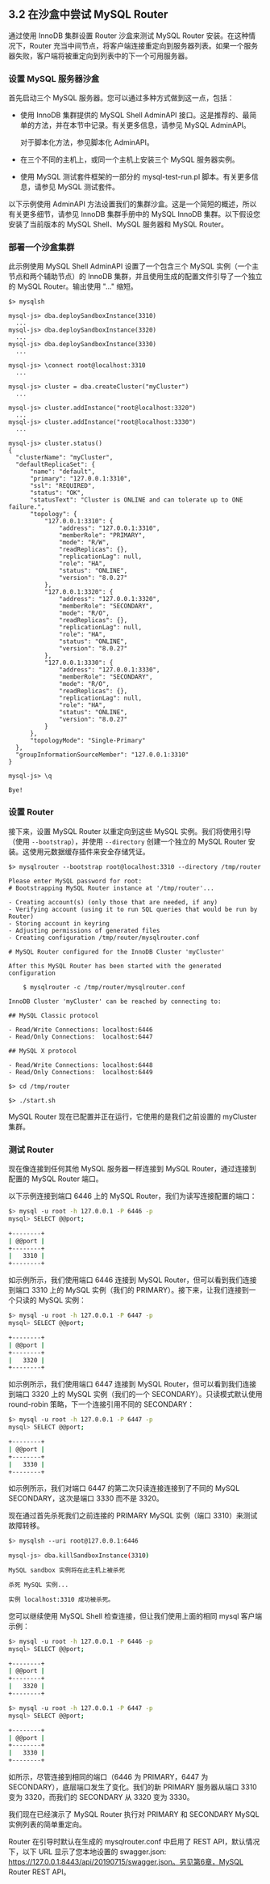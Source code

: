 ## 3.2 在沙盒中尝试 MySQL Router

通过使用 InnoDB 集群设置 Router 沙盒来测试 MySQL Router 安装。在这种情况下，Router 充当中间节点，将客户端连接重定向到服务器列表。如果一个服务器失败，客户端将被重定向到列表中的下一个可用服务器。

### 设置 MySQL 服务器沙盒

首先启动三个 MySQL 服务器。您可以通过多种方式做到这一点，包括：

- 使用 InnoDB 集群提供的 MySQL Shell AdminAPI 接口。这是推荐的、最简单的方法，并在本节中记录。有关更多信息，请参见 MySQL AdminAPI。

  对于脚本化方法，参见脚本化 AdminAPI。

- 在三个不同的主机上，或同一个主机上安装三个 MySQL 服务器实例。

- 使用 MySQL 测试套件框架的一部分的 mysql-test-run.pl 脚本。有关更多信息，请参见 MySQL 测试套件。

以下示例使用 AdminAPI 方法设置我们的集群沙盒。这是一个简短的概述，所以有关更多细节，请参见 InnoDB 集群手册中的 MySQL InnoDB 集群。以下假设您安装了当前版本的 MySQL Shell、MySQL 服务器和 MySQL Router。

### 部署一个沙盒集群

此示例使用 MySQL Shell AdminAPI 设置了一个包含三个 MySQL 实例（一个主节点和两个辅助节点）的 InnoDB 集群，并且使用生成的配置文件引导了一个独立的 MySQL Router。输出使用 "..." 缩短。

```mysql
$> mysqlsh

mysql-js> dba.deploySandboxInstance(3310)
  ...
mysql-js> dba.deploySandboxInstance(3320)
  ...
mysql-js> dba.deploySandboxInstance(3330)
  ...

mysql-js> \connect root@localhost:3310
  ...

mysql-js> cluster = dba.createCluster("myCluster")
  ...

mysql-js> cluster.addInstance("root@localhost:3320")
  ...
mysql-js> cluster.addInstance("root@localhost:3330")
  ...

mysql-js> cluster.status()
{
  "clusterName": "myCluster", 
  "defaultReplicaSet": {
      "name": "default", 
      "primary": "127.0.0.1:3310", 
      "ssl": "REQUIRED", 
      "status": "OK", 
      "statusText": "Cluster is ONLINE and can tolerate up to ONE failure.", 
      "topology": {
          "127.0.0.1:3310": {
              "address": "127.0.0.1:3310", 
              "memberRole": "PRIMARY", 
              "mode": "R/W", 
              "readReplicas": {}, 
              "replicationLag": null, 
              "role": "HA", 
              "status": "ONLINE", 
              "version": "8.0.27"
          }, 
          "127.0.0.1:3320": {
              "address": "127.0.0.1:3320", 
              "memberRole": "SECONDARY", 
              "mode": "R/O", 
              "readReplicas": {}, 
              "replicationLag": null, 
              "role": "HA", 
              "status": "ONLINE", 
              "version": "8.0.27"
          }, 
          "127.0.0.1:3330": {
              "address": "127.0.0.1:3330", 
              "memberRole": "SECONDARY", 
              "mode": "R/O", 
              "readReplicas": {}, 
              "replicationLag": null, 
              "role": "HA", 
              "status": "ONLINE", 
              "version": "8.0.27"
          }
      }, 
      "topologyMode": "Single-Primary"
  }, 
  "groupInformationSourceMember": "127.0.0.1:3310"
}

mysql-js> \q

Bye!
```

### 设置 Router

接下来，设置 MySQL Router 以重定向到这些 MySQL 实例。我们将使用引导（使用 `--bootstrap`），并使用 `--directory` 创建一个独立的 MySQL Router 安装。这使用元数据缓存插件来安全存储凭证。

```mysql
$> mysqlrouter --bootstrap root@localhost:3310 --directory /tmp/router

Please enter MySQL password for root: 
# Bootstrapping MySQL Router instance at '/tmp/router'...

- Creating account(s) (only those that are needed, if any)
- Verifying account (using it to run SQL queries that would be run by Router)
- Storing account in keyring
- Adjusting permissions of generated files
- Creating configuration /tmp/router/mysqlrouter.conf

# MySQL Router configured for the InnoDB Cluster 'myCluster'

After this MySQL Router has been started with the generated configuration

    $ mysqlrouter -c /tmp/router/mysqlrouter.conf

InnoDB Cluster 'myCluster' can be reached by connecting to:

## MySQL Classic protocol

- Read/Write Connections: localhost:6446
- Read/Only Connections:  localhost:6447

## MySQL X protocol

- Read/Write Connections: localhost:6448
- Read/Only Connections:  localhost:6449

$> cd /tmp/router

$> ./start.sh
```

MySQL Router 现在已配置并正在运行，它使用的是我们之前设置的 myCluster 集群。

### 测试 Router

现在像连接到任何其他 MySQL 服务器一样连接到 MySQL Router，通过连接到配置的 MySQL Router 端口。

以下示例连接到端口 6446 上的 MySQL Router，我们为读写连接配置的端口：

```bash
$> mysql -u root -h 127.0.0.1 -P 6446 -p
mysql> SELECT @@port;

+--------+
| @@port |
+--------+
|   3310 |
+--------+
```

如示例所示，我们使用端口 6446 连接到 MySQL Router，但可以看到我们连接到端口 3310 上的 MySQL 实例（我们的 PRIMARY）。接下来，让我们连接到一个只读的 MySQL 实例：

```bash
$> mysql -u root -h 127.0.0.1 -P 6447 -p
mysql> SELECT @@port;

+--------+
| @@port |
+--------+
|   3320 |
+--------+
```

如示例所示，我们使用端口 6447 连接到 MySQL Router，但可以看到我们连接到端口 3320 上的 MySQL 实例（我们的一个 SECONDARY）。只读模式默认使用 round-robin 策略，下一个连接引用不同的 SECONDARY：

```bash
$> mysql -u root -h 127.0.0.1 -P 6447 -p
mysql> SELECT @@port;

+--------+
| @@port |
+--------+
|   3330 |
+--------+
```

如示例所示，我们对端口 6447 的第二次只读连接连接到了不同的 MySQL SECONDARY，这次是端口 3330 而不是 3320。

现在通过首先杀死我们之前连接的 PRIMARY MySQL 实例（端口 3310）来测试故障转移。

```bash
$> mysqlsh --uri root@127.0.0.1:6446

mysql-js> dba.killSandboxInstance(3310)

MySQL sandbox 实例将在此主机上被杀死

杀死 MySQL 实例...

实例 localhost:3310 成功被杀死。
```

您可以继续使用 MySQL Shell 检查连接，但让我们使用上面的相同 mysql 客户端示例：

```bash
$> mysql -u root -h 127.0.0.1 -P 6446 -p
mysql> SELECT @@port;

+--------+
| @@port |
+--------+
|   3320 |
+--------+

$> mysql -u root -h 127.0.0.1 -P 6447 -p
mysql> SELECT @@port;

+--------+
| @@port |
+--------+
|   3330 |
+--------+
```

如所示，尽管连接到相同的端口（6446 为 PRIMARY，6447 为 SECONDARY），底层端口发生了变化。我们的新 PRIMARY 服务器从端口 3310 变为 3320，而我们的 SECONDARY 从 3320 变为 3330。

我们现在已经演示了 MySQL Router 执行对 PRIMARY 和 SECONDARY MySQL 实例列表的简单重定向。

Router 在引导时默认在生成的 mysqlrouter.conf 中启用了 REST API，默认情况下，以下 URL 显示了您本地设置的 swagger.json: https://127.0.0.1:8443/api/20190715/swagger.json。另见第6章，MySQL Router REST API。